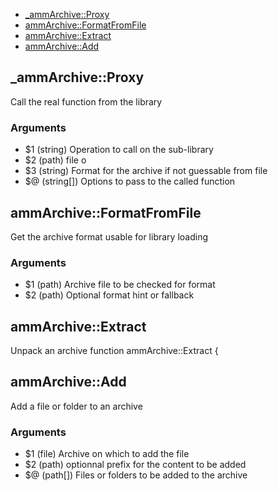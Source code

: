 
* [_ammArchive::Proxy](#_ammArchiveProxy)
* [ammArchive::FormatFromFile](#ammArchiveFormatFromFile)
* [ammArchive::Extract](#ammArchiveExtract)
* [ammArchive::Add](#ammArchiveAdd)


## _ammArchive::Proxy

 Call the real function from the library
### Arguments

* $1  (string) Operation to call on the sub-library
* $2  (path)   file o
* $3  (string) Format for the archive if not guessable from file
* $@  (string[])  Options to pass to the called function

## ammArchive::FormatFromFile

 Get the archive format usable for library loading
### Arguments

* $1  (path) Archive file to be checked for format
* $2  (path) Optional format hint or fallback

## ammArchive::Extract

 Unpack an archive
function ammArchive::Extract {
## ammArchive::Add

 Add a file or folder to an archive
### Arguments

* $1  (file) Archive on which to add the file
* $2  (path) optionnal prefix for the content to be added
* $@  (path[]) Files or folders to be added to the archive

